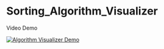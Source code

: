 # Sorting_Algorithm_Visualizer


Video Demo

[![Algorithm Visualizer Demo](https://img.youtube.com/vi/-3xzGJ8eNTE/0.jpg)](https://youtu.be/-3xzGJ8eNTE "Algorithm Visualizer Demo")


